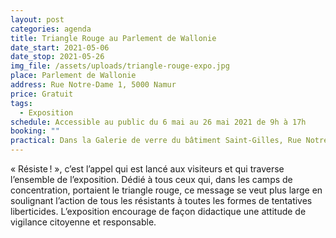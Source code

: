 ```yaml
---
layout: post
categories: agenda
title: Triangle Rouge au Parlement de Wallonie
date_start: 2021-05-06
date_stop: 2021-05-26
img_file: /assets/uploads/triangle-rouge-expo.jpg
place: Parlement de Wallonie
address: Rue Notre-Dame 1, 5000 Namur
price: Gratuit
tags:
  - Exposition
schedule: Accessible au public du 6 mai au 26 mai 2021 de 9h à 17h
booking: ""
practical: Dans la Galerie de verre du bâtiment Saint-Gilles, Rue Notre-Dame 1, 5000 Namur
---
```

«&nbsp;Résiste !&nbsp;», c’est l’appel qui est lancé aux visiteurs et qui traverse l’ensemble de l’exposition. Dédié à tous ceux qui, dans les camps de concentration, portaient le triangle rouge, ce message se veut plus large en soulignant l’action de tous les résistants à toutes les formes de tentatives liberticides. L’exposition encourage de façon didactique une attitude de vigilance citoyenne et responsable.

